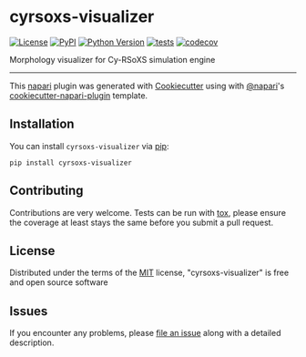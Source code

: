 # cyrsoxs-visualizer

[![License](https://img.shields.io/pypi/l/cyrsoxs-visualizer.svg?color=green)](https://github.com/pdudenas/cyrsoxs-visualizer/main/LICENSE)
[![PyPI](https://img.shields.io/pypi/v/cyrsoxs-visualizer.svg?color=green)](https://pypi.org/project/cyrsoxs-visualizer)
[![Python Version](https://img.shields.io/pypi/pyversions/cyrsoxs-visualizer.svg?color=green)](https://python.org)
[![tests](https://github.com/pdudenas/cyrsoxs-visualizer/workflows/tests/badge.svg)](https://github.com/pdudenas/cyrsoxs-visualizer/actions)
[![codecov](https://codecov.io/gh/pdudenas/cyrsoxs-visualizer/branch/master/graph/badge.svg)](https://codecov.io/gh/pdudenas/cyrsoxs-visualizer)

Morphology visualizer for Cy-RSoXS simulation engine

----------------------------------

This [napari] plugin was generated with [Cookiecutter] using with [@napari]'s [cookiecutter-napari-plugin] template.

<!--
Don't miss the full getting started guide to set up your new package:
https://github.com/napari/cookiecutter-napari-plugin#getting-started

and review the napari docs for plugin developers:
https://napari.org/docs/plugins/index.html
-->

## Installation

You can install `cyrsoxs-visualizer` via [pip]:

    pip install cyrsoxs-visualizer

## Contributing

Contributions are very welcome. Tests can be run with [tox], please ensure
the coverage at least stays the same before you submit a pull request.

## License

Distributed under the terms of the [MIT] license,
"cyrsoxs-visualizer" is free and open source software

## Issues

If you encounter any problems, please [file an issue] along with a detailed description.

[napari]: https://github.com/napari/napari
[Cookiecutter]: https://github.com/audreyr/cookiecutter
[@napari]: https://github.com/napari
[MIT]: http://opensource.org/licenses/MIT
[BSD-3]: http://opensource.org/licenses/BSD-3-Clause
[GNU GPL v3.0]: http://www.gnu.org/licenses/gpl-3.0.txt
[GNU LGPL v3.0]: http://www.gnu.org/licenses/lgpl-3.0.txt
[Apache Software License 2.0]: http://www.apache.org/licenses/LICENSE-2.0
[Mozilla Public License 2.0]: https://www.mozilla.org/media/MPL/2.0/index.txt
[cookiecutter-napari-plugin]: https://github.com/napari/cookiecutter-napari-plugin

[file an issue]: https://github.com/pdudenas/cyrsoxs-visualizer/issues

[napari]: https://github.com/napari/napari
[tox]: https://tox.readthedocs.io/en/latest/
[pip]: https://pypi.org/project/pip/
[PyPI]: https://pypi.org/

